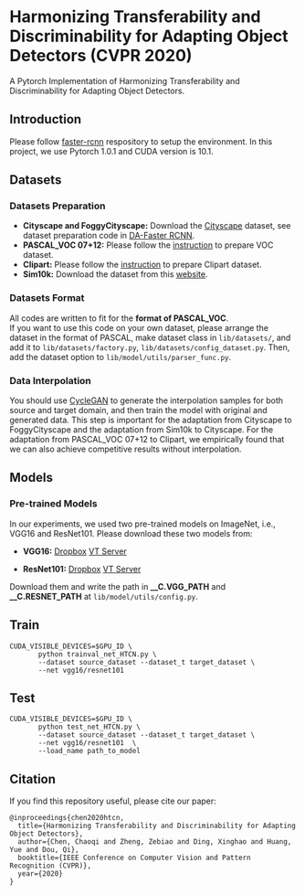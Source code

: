 # Harmonizing Transferability and Discriminability for Adapting Object Detectors (CVPR 2020)
A Pytorch Implementation of Harmonizing Transferability and Discriminability for Adapting Object Detectors. 

## Introduction
Please follow [faster-rcnn](https://github.com/jwyang/faster-rcnn.pytorch) respository to setup the environment. In this project, we use Pytorch 1.0.1 and CUDA version is 10.1. 

## Datasets
### Datasets Preparation
* **Cityscape and FoggyCityscape:** Download the [Cityscape](https://www.cityscapes-dataset.com/) dataset, see dataset preparation code in [DA-Faster RCNN](https://github.com/yuhuayc/da-faster-rcnn/tree/master/prepare_data).
* **PASCAL_VOC 07+12:** Please follow the [instruction](https://github.com/rbgirshick/py-faster-rcnn#beyond-the-demo-installation-for-training-and-testing-models) to prepare VOC dataset.
* **Clipart:** Please follow the [instruction](https://github.com/naoto0804/cross-domain-detection/tree/master/datasets) to prepare Clipart dataset.
* **Sim10k:** Download the dataset from this [website](https://fcav.engin.umich.edu/sim-dataset/).  

### Datasets Format
All codes are written to fit for the **format of PASCAL_VOC**.  
If you want to use this code on your own dataset, please arrange the dataset in the format of PASCAL, make dataset class in ```lib/datasets/```, and add it to ```lib/datasets/factory.py```, ```lib/datasets/config_dataset.py```. Then, add the dataset option to ```lib/model/utils/parser_func.py```.

### Data Interpolation
You should use [CycleGAN](https://github.com/junyanz/pytorch-CycleGAN-and-pix2pix) to generate the interpolation samples for both source and target domain, and then train the model with original and generated data. This step is important for the adaptation from Cityscape to FoggyCityscape and the adaptation from Sim10k to Cityscape. For the adaptation from PASCAL_VOC 07+12 to Clipart, we empirically found that we can also achieve competitive results without interpolation.

## Models
### Pre-trained Models
In our experiments, we used two pre-trained models on ImageNet, i.e., VGG16 and ResNet101. Please download these two models from:
* **VGG16:** [Dropbox](https://www.dropbox.com/s/s3brpk0bdq60nyb/vgg16_caffe.pth?dl=0)  [VT Server](https://filebox.ece.vt.edu/~jw2yang/faster-rcnn/pretrained-base-models/vgg16_caffe.pth)

* **ResNet101:** [Dropbox](https://www.dropbox.com/s/iev3tkbz5wyyuz9/resnet101_caffe.pth?dl=0)  [VT Server](https://filebox.ece.vt.edu/~jw2yang/faster-rcnn/pretrained-base-models/resnet101_caffe.pth)

Download them and write the path in **__C.VGG_PATH** and **__C.RESNET_PATH** at ```lib/model/utils/config.py```.

## Train
```
CUDA_VISIBLE_DEVICES=$GPU_ID \
       python trainval_net_HTCN.py \
       --dataset source_dataset --dataset_t target_dataset \
       --net vgg16/resnet101 
```
## Test
```
CUDA_VISIBLE_DEVICES=$GPU_ID \
       python test_net_HTCN.py \
       --dataset source_dataset --dataset_t target_dataset \
       --net vgg16/resnet101  \
       --load_name path_to_model
```
## Citation
If you find this repository useful, please cite our paper:
```
@inproceedings{chen2020htcn,
  title={Harmonizing Transferability and Discriminability for Adapting Object Detectors},
  author={Chen, Chaoqi and Zheng, Zebiao and Ding, Xinghao and Huang, Yue and Dou, Qi},
  booktitle={IEEE Conference on Computer Vision and Pattern Recognition (CVPR)},
  year={2020}
}
```
